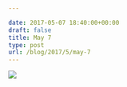 ```yaml
---

date: 2017-05-07 18:40:00+00:00
draft: false
title: May 7
type: post
url: /blog/2017/5/may-7
---
```


![](/images/2017-05-07-20175may-7/image-asset.jpeg)

